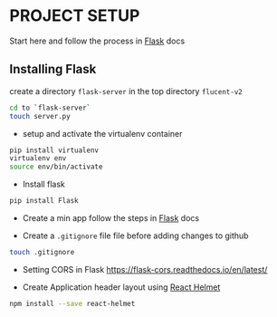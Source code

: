 # PROJECT SETUP

Start here and follow the process in [Flask](https://flask.palletsprojects.com/en/2.3.x/installation/#install-flask "visit flask") docs

## Installing Flask

create a directory `flask-server` in the top directory `flucent-v2`

```bash
cd to `flask-server`
touch server.py
```

- setup and activate the virtualenv container

```bash
pip install virtualenv
virtualenv env
source env/bin/activate
```

- Install flask

```bash
pip install Flask
```

- Create a min app follow the steps in [Flask](https://flask.palletsprojects.com/en/2.3.x/quickstart/#a-minimal-application "visit flask") docs

- Create a `.gitignore` file file before adding changes to github

```bash
touch .gitignore
```

- Setting CORS in Flask
  https://flask-cors.readthedocs.io/en/latest/

- Create Application header layout using [React Helmet](https://www.npmjs.com/package/react-helmet "visit react-helmet")

```bash
npm install --save react-helmet
```
